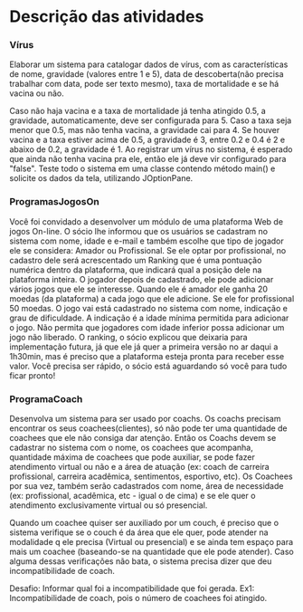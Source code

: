 # Descrição das atividades

### Vírus 
Elaborar um sistema para catalogar dados de vírus, com as características de nome, gravidade (valores entre 1 e 5), 
data de descoberta(não precisa trabalhar com data, pode ser texto mesmo), taxa de mortalidade e se há vacina ou não. 

Caso não haja vacina e a taxa de mortalidade já tenha atingido 0.5, a gravidade, automaticamente, deve ser configurada 
para 5. Caso a taxa seja menor que 0.5, mas não tenha vacina, a gravidade cai para 4. Se houver vacina e a taxa estiver 
acima de 0.5, a gravidade é 3, entre 0.2 e 0.4 é 2 e abaixo de 0.2, a gravidade é 1. Ao registrar um vírus no sistema, 
é esperado que ainda não tenha vacina pra ele, então ele já deve vir configurado para "false".
Teste todo o sistema em uma classe contendo método main() e solicite os dados da tela, utilizando JOptionPane.

### ProgramasJogosOn
Você foi convidado a desenvolver um módulo de uma plataforma Web de jogos On-line. 
O sócio lhe informou que os usuários se cadastram no sistema com nome, idade e e-mail e também escolhe 
que tipo de jogador ele se considera: Amador ou Profissional. Se ele optar por profissional, no cadastro 
dele será acrescentado um Ranking que é uma pontuação numérica dentro da plataforma, que indicará qual a 
posição dele na plataforma inteira.
O jogador depois de cadastrado, ele pode adicionar vários jogos que ele se interesse. Quando ele é amador 
ele ganha 20 moedas (da plataforma) a cada jogo que ele adicione. Se ele for profissional 50 moedas.
O jogo vai está cadastrado no sistema com nome, indicação e grau de dificuldade. A indicação é a idade mínima 
permitida para adicionar o jogo. Não permita que jogadores com idade inferior possa adicionar um jogo não liberado. 
O ranking, o sócio explicou que deixaria para implementação futura, já que ele já quer a primeira versão 
no ar daqui a 1h30min, mas é preciso que a plataforma esteja pronta para receber esse valor. 
Você precisa ser rápido, o sócio está aguardando só você para tudo ficar pronto! 

### ProgramaCoach
Desenvolva um sistema para ser usado por coachs. Os coachs precisam encontrar os seus coachees(clientes), 
só não pode ter uma quantidade de coachees que ele não consiga dar atenção. Então os Coachs devem se cadastrar 
no sistema com o nome, os coachees que acompanha, quantidade máxima de coachees que pode auxiliar, se pode fazer 
atendimento virtual ou não e a área de atuação (ex: coach de carreira profissional, carreira acadêmica, 
sentimentos, esportivo, etc). Os Coachees por sua vez, também serão cadastrados com nome, área de necessidade 
(ex: profissional, acadêmica, etc - igual o de cima) e  se ele quer o atendimento exclusivamente virtual ou só presencial. 

Quando um coachee quiser ser auxiliado por um couch, é preciso que o sistema verifique se o couch é da área que ele quer, 
pode atender na modalidade q ele precisa (Virtual ou presencial) e se ainda tem espaço para mais um coachee 
(baseando-se na quantidade que ele pode atender). Caso alguma dessas verificações não bata, o sistema precisa 
dizer que deu incompatibilidade de coach.

Desafio: Informar qual foi a incompatibilidade que foi gerada. Ex1: Incompatibilidade de coach, pois o número de 
coachees foi atingido.

